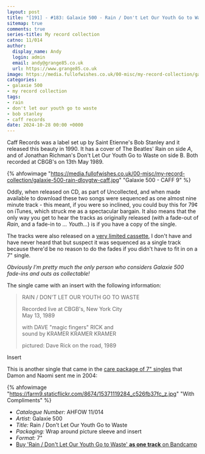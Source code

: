 ```yaml
---
layout: post
title: "[191] - #183: Galaxie 500 - Rain / Don't Let Our Youth Go to Waste"
sitemap: true
comments: true
series-title: My record collection
catno: 11/014
author:
  display_name: Andy
  login: admin
  email: andy@grange85.co.uk
  url: https://www.grange85.co.uk
image: https://media.fullofwishes.co.uk/00-misc/my-record-collection/galaxie-500-rain-dloygtw-caff.jpg
categories:
- galaxie 500
- my record collection
tags:
- rain
- don't let our youth go to waste
- bob stanley
- caff records
date: 2024-10-28 00:00 +0000
---
```

Caff Records was a label set up by Saint Etienne's Bob Stanley and it released this beauty in 1990. It has a cover of The Beatles' Rain on side _A_, and of Jonathan Richman's Don't Let Our Youth Go to Waste on side B. Both recorded at CBGB's on 13th May 1989.

{% ahfowimage "https://media.fullofwishes.co.uk/00-misc/my-record-collection/galaxie-500-rain-dloygtw-caff.jpg" "Galaxie 500 - CAFF 9" %}

Oddly, when released on CD, as part of Uncollected, and when made available to download these two songs were sequenced as one almost nine minute track - this meant, if you were so inclined, you could buy this for 79&cent; on iTunes, which struck me as a spectacular bargain. It also means that the only way you get to hear the tracks as originally released (with a fade-out of _Rain_, and a fade-in to _... Youth..._) is if you have a copy of the single. 

The tracks were also released on a [very limited cassette](https://www.discogs.com/release/10148995-Galaxie-500-Rain-Dont-Let-Our-Youth-Go-To-Waste), I don't have and have never heard that but suspect it was sequenced as a single track because there'd be no reason to do the fades if you didn't have to fit in on a 7" single.

_Obviously I'm pretty much the only person who considers Galaxie 500 fade-ins and outs as collectable!_

The single came with an insert with the following information:

<blockquote>
<p>RAIN / DON'T LET OUR YOUTH GO TO WASTE</p>
<p>Recorded live at CBGB's, New York City<br/>
May 13, 1989</p>
<p>with DAVE "magic fingers" RICK and<br/>
sound by KRAMER KRAMER KRAMER</p>
<p>pictured: Dave Rick on the road, 1989</p>
</blockquote>
<p class="caption">Insert</p>

This is another single that came in the [care package of 7" singles](/2014/12/10/happy-20th-birthday-head-full-wishes-3/) that Damon and Naomi sent me in 2004:

{% ahfowimage "https://farm9.staticflickr.com/8674/15371119284_c526fb37fc_z.jpg" "With Compliments" %}

 - *Catalogue Number:* AHFOW 11/014
 - *Artist:* Galaxie 500
 - *Title:* Rain / Don't Let Our Youth Go to Waste
 - *Packaging:* Wrap around picture sleeve and insert
 - *Format:* 7"
 - [Buy 'Rain / Don't Let Our Youth Go to Waste' **as one track** on Bandcamp](https://galaxie500.bandcamp.com/track/rain-dont-let-our-youth-go-to-waste)
